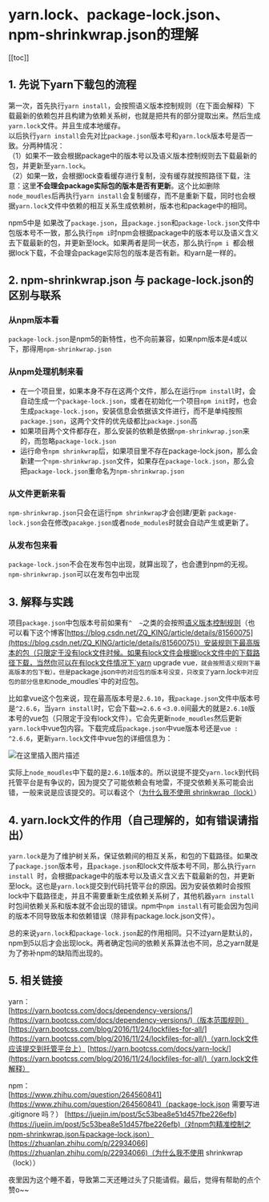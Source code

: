 # yarn.lock、package-lock.json、npm-shrinkwrap.json的理解

[[toc]]

## 1. 先说下yarn下载包的流程
第一次，首先执行`yarn install`，会按照语义版本控制规则（在下面会解释）下载最新的依赖包并且构建为依赖关系树，也就是把共有的部分提取出来。然后生成`yarn.lock`文件。并且生成本地缓存。  
以后执行`yarn install`会先对比`package.json`版本号和`yarn.lock`版本号是否一致。分两种情况：  
（1）如果不一致会根据package中的版本号以及语义版本控制规则去下载最新的包，并更新至`yarn.lock`。   
（2）如果一致，会根据lock查看缓存进行复制，没有缓存就按照路径下载，注意：这里**不会理会package实际包的版本是否有更新**。这个比如删除`node_moudles`后再执行`yarn install`会复制缓存，而不是重新下载，同时也会根据`yarn.lock`文件中依赖的相互关系生成依赖树，版本也和package中的相同。

npm5中是 如果改了`package.json`，且`package.json`和`package-lock.json`文件中包版本号不一致，那么执行`npm i`时npm会根据package中的版本号以及语义含义去下载最新的包，并更新至lock。如果两者是同一状态，那么执行`npm i `都会根据lock下载，不会理会package实际包的版本是否有新。和yarn是一样的。

## 2. npm-shrinkwrap.json 与 package-lock.json的区别与联系
### 从npm版本看
`package-lock.json`是npm5的新特性，也不向前兼容，如果npm版本是4或以下，那得用`npm-shrinkwrap.json`

### 从npm处理机制来看
 - 在一个项目里，如果本身不存在这两个文件，那么在运行`npm install`时，会自动生成一个`package-lock.json`，或者在初始化一个项目`npm init`时，也会生成`package-lock.json`，安装信息会依据该文件进行，而不是单纯按照`package.json`，这两个文件的优先级都比`package.json`高
 - 如果项目两个文件都存在，那么安装的依赖是依据`npm-shrinkwrap.json`来的，而忽略`package-lock.json`
 - 运行命令`npm shrinkwrap`后，如果项目里不存在package-lock.json，那么会新建一个`npm-shrinkwrap.json`文件，如果存在`package-lock.json`，那么会把`package-lock.json`重命名为`npm-shrinkwrap.json`

### 从文件更新来看
`npm-shrinkwrap.json`只会在运行`npm shrinkwrap`才会创建/更新
`package-lock.json`会在修改`pacakge.json`或者`node_modules`时就会自动产生或更新了。

### 从发布包来看
`package-lock.json`不会在发布包中出现，就算出现了，也会遭到npm的无视。
`npm-shrinkwrap.json`可以在发布包中出现


## 3. 解释与实践
项目`package.json`中包版本号前如果有`^  ~`之类的会按照[语义版本控制规则](https://yarn.bootcss.com/docs/dependency-versions/)（也可以看下这个博客[https://blog.csdn.net/ZQ_KING/article/details/81560075](https://blog.csdn.net/ZQ_KING/article/details/81560075)）安装规则下最高版本的包（只限定于没有lock文件时候。如果有lock文件会根据lock文件中的下载路径下载，当然你可以在有lock文件情况下`yarn upgrade vue`，就会按照语义规则下最高版本的包下载）。但是`package.json`中的对应包的版本号没变，只改变了`yarn.lock`中对应包的部分信息和`node_moudles`中的对应包。

比如拿vue这个包来说，现在最高版本号是`2.6.10`，我`package.json`文件中版本号是`^2.6.6`，当`yarn install`时，它会下载`>=2.6.6` `<3.0.0`间最大的就是`2.6.10`版本号的vue包（只限定于没有lock文件）。它会先更新`node_moudles`然后更新`yarn.lock`中vue包内容。下载完成后`package.json`中vue版本号还是`vue : ^2.6.6`，更新`yarn.lock`文件中vue包的详细信息为：

![在这里插入图片描述](https://img-blog.csdnimg.cn/20190820002931326.png)

实际上`node_moudles`中下载的是`2.6.10`版本的。所以说提不提交`yarn.lock`到代码托管平台是有争议的，因为提交了可能依赖会有地雷，不提交依赖关系可能会出错，一般来说是应该提交的。可以看这个（[为什么我不使用 shrinkwrap（lock）](https://zhuanlan.zhihu.com/p/22934066)）


## 4. yarn.lock文件的作用（自己理解的，如有错误请指出）
`yarn.lock`是为了维护树关系，保证依赖间的相互关系，和包的下载路径。如果改了`package.json`版本号，且`package.json`和lock文件版本号不同，那么执行`yarn install `时，会根据package中的版本号以及语义含义去下载最新的包，并更新至lock。这也是`yarn.lock`提交到代码托管平台的原因。因为安装依赖时会按照lock中下载路径走，并且不需要重新生成依赖关系树了，其他机器`yarn install`时包间依赖关系和版本就不会出现的错误。npm中`npm install`有可能会因为包间的版本不同导致版本和依赖错误（除非有package.lock.json文件）。

总的来说`yarn.lock`和`package-lock.json`起的作用相同。只不过yarn是默认的，npm到5以后才会出现lock。两者确定包间的依赖关系算法也不同，总之yarn就是为了弥补npm的缺陷而出现的。
## 5. 相关链接
yarn：  
[https://yarn.bootcss.com/docs/dependency-versions/](https://yarn.bootcss.com/docs/dependency-versions/)（版本范围规则）
[https://yarn.bootcss.com/blog/2016/11/24/lockfiles-for-all/](https://yarn.bootcss.com/blog/2016/11/24/lockfiles-for-all/)（yarn.lock文件应该提交到托管平台上）
[https://yarn.bootcss.com/docs/yarn-lock/](https://yarn.bootcss.com/blog/2016/11/24/lockfiles-for-all/)（yarn.lock文件解释）

npm：  
[https://www.zhihu.com/question/264560841](https://www.zhihu.com/question/264560841)（package-lock.json 需要写进 .gitignore 吗？）
[https://juejin.im/post/5c53bea8e51d457fbe226efb](https://juejin.im/post/5c53bea8e51d457fbe226efb)（对npm包精准控制之npm-shrinkwrap.json与package-lock.json）
[https://zhuanlan.zhihu.com/p/22934066](https://zhuanlan.zhihu.com/p/22934066)（为什么我不使用 shrinkwrap（lock））

夜里因为这个睡不着，导致第二天还睡过头了只能请假。最后，觉得有帮助的点个赞o~~